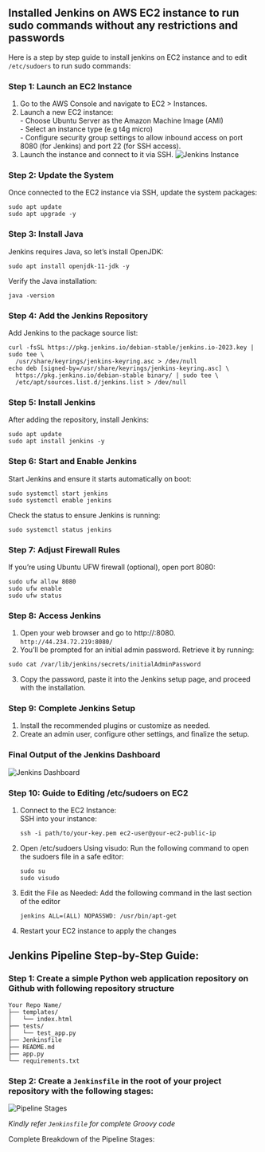 ## Installed Jenkins on AWS EC2 instance to run sudo commands without any restrictions and passwords

Here is a step by step guide to install jenkins on EC2 instance and to edit `/etc/sudoers` to run sudo commands:

### Step 1: Launch an EC2 Instance
1. Go to the AWS Console and navigate to EC2 > Instances.
2. Launch a new EC2 instance:   
        - Choose Ubuntu Server as the Amazon Machine Image (AMI)   
        - Select an instance type (e.g t4g micro)    
        - Configure security group settings to allow inbound access on port 8080 (for Jenkins) and port 22 (for SSH access).
3. Launch the instance and connect to it via SSH.
![Jenkins Instance](https://github.com/user-attachments/assets/21e37d10-83d5-4106-95c8-f31a2e006d54)


### Step 2: Update the System

Once connected to the EC2 instance via SSH, update the system packages:

```
sudo apt update
sudo apt upgrade -y
```

### Step 3: Install Java

Jenkins requires Java, so let’s install OpenJDK:
```
sudo apt install openjdk-11-jdk -y
```
Verify the Java installation:
```
java -version
```

### Step 4: Add the Jenkins Repository
Add Jenkins to the package source list:
```
curl -fsSL https://pkg.jenkins.io/debian-stable/jenkins.io-2023.key | sudo tee \
  /usr/share/keyrings/jenkins-keyring.asc > /dev/null
echo deb [signed-by=/usr/share/keyrings/jenkins-keyring.asc] \
  https://pkg.jenkins.io/debian-stable binary/ | sudo tee \
  /etc/apt/sources.list.d/jenkins.list > /dev/null
```

### Step 5: Install Jenkins
After adding the repository, install Jenkins:

```
sudo apt update
sudo apt install jenkins -y
```

### Step 6: Start and Enable Jenkins
Start Jenkins and ensure it starts automatically on boot:
```
sudo systemctl start jenkins
sudo systemctl enable jenkins
```
Check the status to ensure Jenkins is running:
```
sudo systemctl status jenkins
```
### Step 7: Adjust Firewall Rules
If you’re using Ubuntu UFW firewall (optional), open port 8080:
```
sudo ufw allow 8080
sudo ufw enable
sudo ufw status
```

### Step 8: Access Jenkins

1. Open your web browser and go to http://<your-ec2-public-ip>:8080. `http://44.234.72.219:8080/`
2. You’ll be prompted for an initial admin password. Retrieve it by running:
```
sudo cat /var/lib/jenkins/secrets/initialAdminPassword
```
3. Copy the password, paste it into the Jenkins setup page, and proceed with the installation. 

### Step 9: Complete Jenkins Setup
1. Install the recommended plugins or customize as needed.
2. Create an admin user, configure other settings, and finalize the setup.

### Final Output of the Jenkins Dashboard

![Jenkins Dashboard](https://github.com/user-attachments/assets/b7587aba-17a8-435b-b01c-1962af71878e)

### Step 10: Guide to Editing /etc/sudoers on EC2
1. Connect to the EC2 Instance:     
   SSH into your instance:   
   ```
   ssh -i path/to/your-key.pem ec2-user@your-ec2-public-ip
   ```
2. Open /etc/sudoers Using visudo:
   Run the following command to open the sudoers file in a safe editor:
   ```
   sudo su
   sudo visudo
   ```
3. Edit the File as Needed:
   Add the following command in the last section of the editor
   ```
   jenkins ALL=(ALL) NOPASSWD: /usr/bin/apt-get
   ```
4. Restart your EC2 instance to apply the changes

## Jenkins Pipeline Step-by-Step Guide:
   
### Step 1: Create a simple Python web application repository on Github with following repository structure

```
Your Repo Name/
├── templates/
│   └── index.html
├── tests/
│   └── test_app.py
├── Jenkinsfile
├── README.md
├── app.py
└── requirements.txt
```
### Step 2: Create a `Jenkinsfile` in the root of your project repository with the following stages:

![Pipeline Stages](https://github.com/user-attachments/assets/fb63ba40-d5c5-4584-8534-3b8162161305)

*Kindly refer `Jenkinsfile` for complete Groovy code*               

Complete Breakdown of the Pipeline Stages:    






